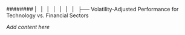 ######## |   |   |   |   |   |   |   ├── Volatility-Adjusted Performance for Technology vs. Financial Sectors

*Add content here*